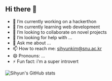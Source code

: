 ## Hi there 👋

- 🔭 I’m currently working on a hackerthon
- 🌱 I’m currently learning web development
- 👯 I’m looking to collaborate on novel projects
- 🤔 I’m looking for help with ...
- 💬 Ask me about ...
- 📫 How to reach me: sihyunkim@snu.ac.kr
- 😄 Pronouns: ...
- ⚡ Fun fact: i'm a super introvert

![Sihyun's GitHub stats](https://github-readme-stats.vercel.app/api?username=sisihae&show_icons=true&theme=dracula)
